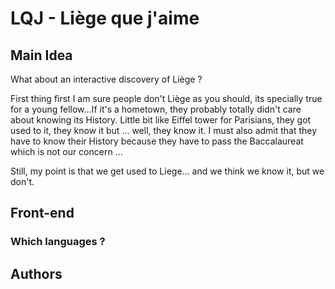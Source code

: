 # LQJ - Liège que j'aime

## Main Idea

What about an interactive discovery of Liège ? 

First thing first I am sure people don't Liège as you should, its specially true for a young fellow...If it's a hometown, they probably totally didn't care about knowing its History. Little bit like Eiffel tower for Parisians, they got used to it, they know it but ... well, they know it. I must also admit that they have to know their History because they have to pass the Baccalaureat which is not our concern ... 

Still, my point is that we get used to Liege... and we think we know it, but we don't. 

## Front-end 

### Which languages ? 

## Authors